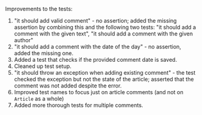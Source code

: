 Improvements to the tests:
1. "it should add valid comment" - no assertion; added the missing assertion by combining this and the following two tests: "it should add a comment with the given text", "it should add a comment with the given author"
2. "it should add a comment with the date of the day" - no assertion, added the missing one.
3. Added a test that checks if the provided comment date is saved.
4. Cleaned up test setup.
5. "it should throw an exception when adding existing comment" - the test checked the exception but not the state of the article; asserted that the comment was not added despite the error.
6. Improved test names to focus just on article comments (and not on `Article` as a whole)
7. Added more thorough tests for multiple comments.
